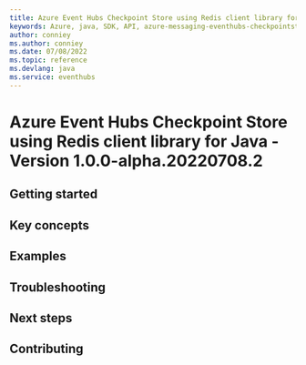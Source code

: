```yaml
---
title: Azure Event Hubs Checkpoint Store using Redis client library for Java
keywords: Azure, java, SDK, API, azure-messaging-eventhubs-checkpointstore-jedis, eventhubs
author: conniey
ms.author: conniey
ms.date: 07/08/2022
ms.topic: reference
ms.devlang: java
ms.service: eventhubs
---
```

# Azure Event Hubs Checkpoint Store using Redis client library for Java - Version 1.0.0-alpha.20220708.2 


## Getting started

## Key concepts

## Examples

## Troubleshooting

## Next steps

## Contributing

